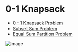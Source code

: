 # 0-1 Knapsack


- [0 - 1 Knapsack Problem](<0-1 KnapSack.ipynb>)
- [Subset Sum Problem](<Subset Sum Problem.ipynb>)
- [Equal Sum Partition Problem](<Equal Sum Partition.ipynb>)

![image](https://github.com/ideepankarsharma2003/SD1-coding/assets/74599435/cf47e4ed-8d4c-4696-9a15-a681d10bfc5b)

